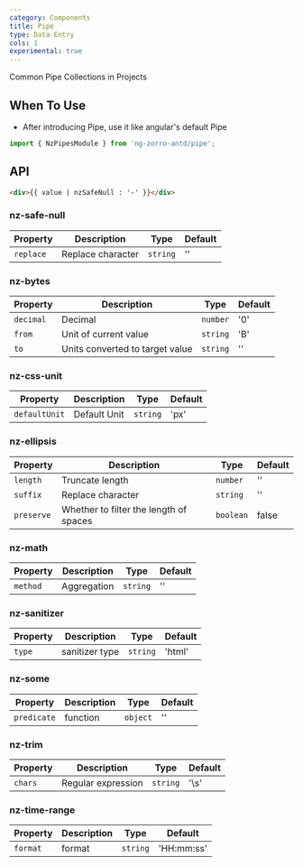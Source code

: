 ```yaml
---
category: Components
title: Pipe
type: Data Entry
cols: 1
experimental: true
---
```



Common Pipe Collections in Projects

## When To Use

- After introducing Pipe, use it like angular's default Pipe

```ts
import { NzPipesModule } from 'ng-zorro-antd/pipe';
```

## API

```html
<div>{{ value | nzSafeNull : '-' }}</div>
```

### nz-safe-null

| Property | Description | Type | Default |
| -------- | ----------- | ---- | ------- |
| `replace` | Replace character | `string` | '' |


### nz-bytes

| Property | Description | Type | Default |
| -------- | ----------- | ---- | ------- |
| `decimal` | Decimal | `number` | '0' |
| `from` | Unit of current value | `string` | 'B' |
| `to` | Units converted to target value | `string` | '' |

### nz-css-unit

| Property | Description | Type | Default |
| -------- | ----------- | ---- | ------- |
| `defaultUnit` | Default Unit | `string` | 'px' |

### nz-ellipsis

| Property | Description | Type | Default |
| -------- | ----------- | ---- | ------- |
| `length` | Truncate length | `number` | '' |
| `suffix` | Replace character | `string` | '' |
| `preserve` | Whether to filter the length of spaces | `boolean` | false |


### nz-math

| Property | Description | Type | Default |
| -------- | ----------- | ---- | ------- |
| `method` | Aggregation | `string` | '' |

### nz-sanitizer

| Property | Description | Type | Default |
| -------- | ----------- | ---- | ------- |
| `type` | sanitizer type | `string` | 'html' |


### nz-some

| Property | Description | Type | Default |
| -------- | ----------- | ---- | ------- |
| `predicate` | function | `object` | '' |

### nz-trim

| Property | Description | Type | Default |
| -------- | ----------- | ---- | ------- |
| `chars` | Regular expression | `string` | '\\s' |

### nz-time-range

| Property | Description | Type | Default |
| -------- | ----------- | ---- | ------- |
| `format` | format | `string` | 'HH:mm:ss' |

